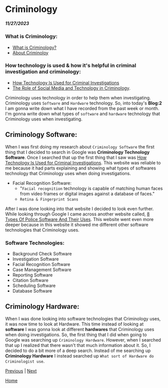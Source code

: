 # Criminology
##### 11/27/2023

### What is Criminology:

* [What is Criminology?](https://online.maryville.edu/online-bachelors-degrees/criminal-justice/resources/what-is-criminology/#:~:text=Criminology%20is%20the%20study%20of,of%20people%20who%20commit%20crimes)
* [About Criminoloy](https://www.liveabout.com/what-is-criminology-974589)

### How technology is used & how it's helpful in criminal investigation and criminology:

* [How Technology Is Used for Criminal Investigations](https://www.openfox.com/how-technology-is-used-for-criminal-investigations/#:~:text=Law%20enforcement%20officials%20use%20data,them%20in%20their%20criminal%20investigations)
* [The Role of Social Media and Technology in Criminology](https://samples.freshessays.com/the-role-of-social-media-and-technology-in-criminology.html).

Criminology uses technology in order to help them when investigating. Criminology uses `Software` and `Hardware` technology. So, into today's **Blog:2** I am gonna write down what I have recorded from the past week or month. I'm gonna write down what types of `software` and `hardware` technology that Criminology uses when investigating.  

## Criminology Software:

When I was first doing my research about `Criminology Software` the first thing that I decided to search in Google was **Criminology Technology Software**. Once I searched that up the first thing that I saw was [How Technology Is Used for Criminal Investigations](https://www.openfox.com/how-technology-is-used-for-criminal-investigations/). This website was reliable to me because it had parts explaining and showing what types of softwares technology that Criminology uses when doing investigations. 

* Facial Recognition Software:
   * "`Facial recognition` technology is capable of matching human faces from video frames or digital images against a database of faces."
   * `Retina & Fingerprint Scans`

After I was done looking into that website I decided to look even further. While looking through Google I came across another website called, [8 Types Of Police Software And Their Uses](https://www.openfox.com/8-types-of-police-software-and-their-uses/ ). This website went even more deeper because in this website it showed me different other software technologies that Criminology uses. 

### Software Technologies:

* Background Check Software
* Investigation Software
* Facial Recognition Software
* Case Management Software
* Reporting Software
* Citation Software
* Scheduling Software
* Database Software

## Criminology Hardware:
 
When I was done looking into software technologies that Criminology uses, it was now time to look at Hardware. This time instead of looking at **software** I was gonna look at different **hardwares** that Criminology uses when doing investigations. So, the first thing that I did when going to Google was searching up `Criminology Hardware`. However, when I searched that up I realized that there wasn't that much information about it. So, I decided to do a bit more of a deep search. Instead of me searching up **Criminology Hardware** I instead searched up `What sort of Hardware do Criminologist use`. 


















[Previous](entry01.md) | [Next](entry03.md)

[Home](../README.md)
